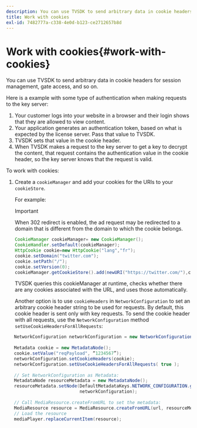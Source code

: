 ```yaml
---
description: You can use TVSDK to send arbitrary data in cookie headers for session management, gate access, and so on.
title: Work with cookies
exl-id: 7482777a-c338-4e0d-b123-ce2712657b8d
---
```

# Work with cookies{#work-with-cookies}

You can use TVSDK to send arbitrary data in cookie headers for session management, gate access, and so on.

Here is a example with some type of authentication when making requests to the key server:

1. Your customer logs into your website in a browser and their login shows that they are allowed to view content. 
1. Your application generates an authentication token, based on what is expected by the license server. Pass that value to TVSDK. 
1. TVSDK sets that value in the cookie header. 
1. When TVSDK makes a request to the key server to get a key to decrypt the content, that request contains the authentication value in the cookie header, so the key server knows that the request is valid.

To work with cookies: 

1. Create a `cookieManager` and add your cookies for the URIs to your `cookieStore`.

   For example: 

   >[!IMPORTANT]
   >
   >When 302 redirect is enabled, the ad request may be redirected to a domain that is different from the domain to which the cookie belongs.

   ```java
   CookieManager cookieManager= new CookieManager(); 
   CookieHandler.setDefault(cookieManager);  
   HttpCookie cookie=new HttpCookie("lang","fr"); 
   cookie.setDomain("twitter.com");  
   cookie.setPath("/"); 
   cookie.setVersion(0); 
   cookieManager.getCookieStore().add(newURI("https://twitter.com/"),cookie);
   ```

   TVSDK queries this cookieManager at runtime, checks whether there are any cookies associated with the URL, and uses those automatically.

   Another option is to use `cookieHeaders` in `NetworkConfiguration` to set an arbitrary cookie header string to be used for requests. By default, this cookie header is sent only with key requests. To send the cookie header with all requests, use the `NetworkConfiguration` method `setUseCookieHeadersForAllRequests`: 

```java
   NetworkConfiguration networkConfiguration = new NetworkConfiguration(); 
    
   Metadata cookie = new MetadataNode(); 
   cookie.setValue("reqPayload", “1234567”); 
   networkConfiguration.setCookieHeaders(cookie); 
   networkConfiguration.setUseCookieHeadersForAllRequests( true ); 
    
   // Set NetworkConfiguration as Metadata:                                                                   
   MetadataNode resourceMetadata = new MetadataNode(); 
   resourceMetadata.setNode(DefaultMetadataKeys.NETWORK_CONFIGURATION.getValue(),  
                            networkConfiguration); 
    
   // Call MediaResource.createFromURL to set the metadata: 
   MediaResource resource = MediaResource.createFromURL(url, resourceMetadata); 
   // Load the resource 
   mediaPlayer.replaceCurrentItem(resource);
```

